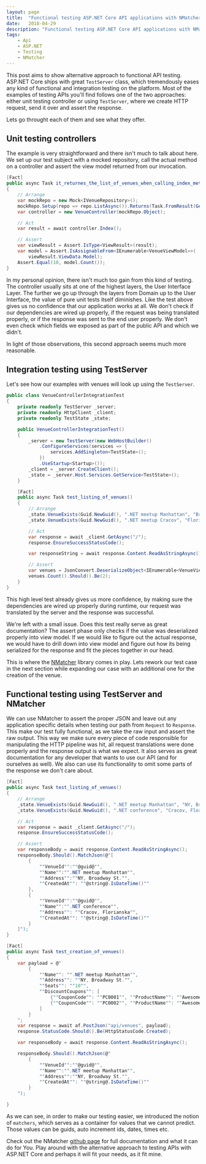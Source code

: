 ```yaml
---
layout: page
title:  "Functional testing ASP.NET Core API applications with NMatcher"
date:   2018-04-29
description: "Functional testing ASP.NET Core API applications with NMatcher"
tags:
    - Api
    - ASP.NET
    - Testing
    - NMatcher
---
```


This post aims to show alternative approach to functional API testing. ASP.NET Core ships with great
`TestServer` class, which tremendously eases any kind of functional and integration testing on the platform.
Most of the examples of testing APIs you'll find follows one of the two approaches: either unit testing controller or
using `TestServer`, where we create HTTP request, send it over and assert the response.

Lets go throught each of them and see what they offer.

## Unit testing controllers

The example is very straightforward and there isn't much to talk about here.
We set up our test subject with a mocked repository, call the actual method on a controller
and assert the view model returned from our invocation.

```csharp
[Fact]
public async Task it_returnes_the_list_of_venues_when_calling_index_method()
{
    // Arrange
    var mockRepo = new Mock<IVenueRepository>();
    mockRepo.Setup(repo => repo.ListAsync()).Returns(Task.FromResult(GetVenueTestFixtures()));
    var controller = new VenueController(mockRepo.Object);

    // Act
    var result = await controller.Index();

    // Assert
    var viewResult = Assert.IsType<ViewResult>(result);
    var model = Assert.IsAssignableFrom<IEnumerable<VenueViewModel>>(
        viewResult.ViewData.Model);
    Assert.Equal(10, model.Count());
}
 ```

In my personal opinion, there isn't much too gain from this kind of testing. The controller usually
sits at one of the highest layers, the User Interface Layer. The further we go up through the layers
from Domain up to the User Interface, the value of pure unit tests itself diminishes. Like the test above
gives us no confidence that our application works at all. We don't check if our dependencies are wired up properly,
if the request was being translated properly, or if the response was sent to the end user properly. We don't even
check which fields we exposed as part of the public API and which we didn't.

In light of those observations, this second approach seems much more reasonable.

## Integration testing using TestServer

Let's see how our examples with venues will look up using the `TestServer`.

```csharp
public class VenueControllerIntegrationTest
{
    private readonly TestServer _server;
    private readonly HttpClient _client;
    private readonly TestState _state;

    public VenueControllerIntegrationTest()
    {
        _server = new TestServer(new WebHostBuilder()
            .ConfigureServices(services => {
                services.AddSingleton<TestState>();
            })
            .UseStartup<Startup>());
        _client = _server.CreateClient();
        _state = _server.Host.Services.GetService<TestState>();
    }

    [Fact]
    public async Task test_listing_of_venues()
    {
        // Arrange
        _state.VenueExists(Guid.NewGuid(), ".NET meetup Manhattan", "Broadway St.");
        _state.VenueExists(Guid.NewGuid(), ".NET meetup Cracov", "Florianska");

        // Act
        var response = await _client.GetAsync("/");
        response.EnsureSuccessStatusCode();

        var responseString = await response.Content.ReadAsStringAsync();

        // Assert
        var venues = JsonConvert.DeserializeObject<IEnumerable<VenueViewModel>>(responseString);
        venues.Count().Should().Be(2);
    }
}
```

This high level test already gives us more confidence, by making sure the dependencies are wired
up properly during runtime, our request was translated by the server and the response was successful.

We're left with a small issue. Does this test really serve as great documentation? The assert phase only checks if the value was deserialized properly into view model.
If we would like to figure out the actual response, we would have to drill down into view model and figure out how
its being serialized for the response and fit the pieces together in our head.

This is where the [NMatcher](https://github.com/defrag/NMatcher) library comes in play. Lets rework our test case in the next section while expanding our case with an additional one for the creation of the venue.

## Functional testing using TestServer and NMatcher

We can use NMatcher to assert the proper JSON and leave out any application specific details when testing
our path from `Request` to `Response`. This make our test fully functional, as we take the raw input and assert the
raw output. This way we make sure every piece of code responsible for manipulating the HTTP pipeline was hit, all request translations were done properly and the response output is what we expect. It also serves as great documentation for any developer that wants to use our API (and for ourselves as well). We also can use its functionality to omit some
parts of the response we don't care about.

```csharp
[Fact]
public async Task test_listing_of_venues()
{
    // Arrange
    _state.VenueExists(Guid.NewGuid(), ".NET meetup Manhattan", "NY, Broadway St.");
    _state.VenueExists(Guid.NewGuid(), ".NET conference", "Cracov, Florianska");

    // Act
    var response = await _client.GetAsync("/");
    response.EnsureSuccessStatusCode();

    // Assert
    var responseBody = await response.Content.ReadAsStringAsync();
    responseBody.Should().MatchJson(@"[
        {
            ""VenueId"":""@guid@"",
            ""Name"":"".NET meetup Manhattan"",
            ""Address"":""NY, Broadway St."",
            ""CreatedAt"": ""@string@.IsDateTime()""
        },
        {
            ""VenueId"":""@guid@"",
            ""Name"":"".NET conference"",
            ""Address"": ""Cracov, Florianska"",
            ""CreatedAt"": ""@string@.IsDateTime()""
        }
    ]");
}

[Fact]
public async Task test_creation_of_venues()
{
    var payload = @"
        {
            ""Name"": "".NET meetup Manhattan"",
            ""Address"": ""NY, Broadway St."",
            ""Seats"": ""10"",
            ""DiscountCoupons"": [
                {""CouponCode"": ""PC0001"", ""ProductName"": ""Awesome PC"" },
                {""CouponCode"": ""PC0002"", ""ProductName"": ""Awesome PC #2"" }
            ]
        }
    ";
    var response = await af.PostJson("api/venues", payload);
    response.StatusCode.Should().Be(HttpStatusCode.Created);

    var responseBody = await response.Content.ReadAsStringAsync();

    responseBody.Should().MatchJson(@"
        {
            ""VenueId"":""@guid@"",
            ""Name"":"".NET meetup Manhattan"",
            ""Address"":""NY, Broadway St."",
            ""CreatedAt"": ""@string@.IsDateTime()""
        }
    ");

}

```

As we can see, in order to make our testing easier, we introduced the notion of `matchers`, which serves as a
container for values that we cannot predict. Those values can be guids, auto increment ids, dates, times etc.

Check out the NMatcher [github page](https://github.com/defrag/NMatcher) for full documentation and what it can do for You.
Play around with the alternative approach to testing APIs with ASP.NET Core and perhaps it will fit your needs, as it fit mine.